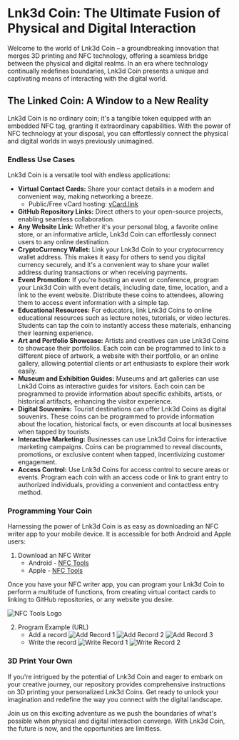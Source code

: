 # Lnk3d Coin: The Ultimate Fusion of Physical and Digital Interaction
Welcome to the world of Lnk3d Coin – a groundbreaking innovation that merges 3D printing and NFC technology, offering a seamless bridge between the physical and digital realms. In an era where technology continually redefines boundaries, Lnk3d Coin presents a unique and captivating means of interacting with the digital world.

## The Linked Coin: A Window to a New Reality
Lnk3d Coin is no ordinary coin; it's a tangible token equipped with an embedded NFC tag, granting it extraordinary capabilities. With the power of NFC technology at your disposal, you can effortlessly connect the physical and digital worlds in ways previously unimagined.

### Endless Use Cases

Lnk3d Coin is a versatile tool with endless applications:

- **Virtual Contact Cards:** Share your contact details in a modern and convenient way, making networking a breeze.
  - Public/Free vCard hosting: [vCard.link](https://vcard.link/card/)
- **GitHub Repository Links:** Direct others to your open-source projects, enabling seamless collaboration.
- **Any Website Link:** Whether it's your personal blog, a favorite online store, or an informative article, Lnk3d Coin can effortlessly connect users to any online destination.
- **CryptoCurrency Wallet:** Link your Lnk3d Coin to your cryptocurrency wallet address. This makes it easy for others to send you digital currency securely, and it's a convenient way to share your wallet address during transactions or when receiving payments.
- **Event Promotion:** If you're hosting an event or conference, program your Lnk3d Coin with event details, including date, time, location, and a link to the event website. Distribute these coins to attendees, allowing them to access event information with a simple tap.
- **Educational Resources:** For educators, link Lnk3d Coins to online educational resources such as lecture notes, tutorials, or video lectures. Students can tap the coin to instantly access these materials, enhancing their learning experience.
- **Art and Portfolio Showcase:** Artists and creatives can use Lnk3d Coins to showcase their portfolios. Each coin can be programmed to link to a different piece of artwork, a website with their portfolio, or an online gallery, allowing potential clients or art enthusiasts to explore their work easily.
- **Museum and Exhibition Guides:** Museums and art galleries can use Lnk3d Coins as interactive guides for visitors. Each coin can be programmed to provide information about specific exhibits, artists, or historical artifacts, enhancing the visitor experience.
- **Digital Souvenirs:** Tourist destinations can offer Lnk3d Coins as digital souvenirs. These coins can be programmed to provide information about the location, historical facts, or even discounts at local businesses when tapped by tourists.
- **Interactive Marketing:** Businesses can use Lnk3d Coins for interactive marketing campaigns. Coins can be programmed to reveal discounts, promotions, or exclusive content when tapped, incentivizing customer engagement.
- **Access Control:** Use Lnk3d Coins for access control to secure areas or events. Program each coin with an access code or link to grant entry to authorized individuals, providing a convenient and contactless entry method.

### Programming  Your Coin

Harnessing the power of Lnk3d Coin is as easy as downloading an NFC writer app to your mobile device. It is accessible for both Android and Apple users:

1. Download an NFC Writer
   - Android - [NFC Tools](https://play.google.com/store/apps/details?id=com.wakdev.wdnfc&hl=en_US&gl=US)
   - Apple - [NFC Tools](https://apps.apple.com/us/app/nfc-tools/id1252962749)

Once you have your NFC writer app, you can program your Lnk3d Coin to perform a multitude of functions, from creating virtual contact cards to linking to GitHub repositories, or any website you desire.

   ![NFC Tools Logo](./img/nfc-tools-logo.png)

2. Program Example (URL)
   - Add a record
    ![Add Record 1](/img/Add_Record1.JPEG)
    ![Add Record 2](/img/Add_Record2.JPEG)
    ![Add Record 3](/img/Add_Record3.JPEG)
   - Write the record
    ![Write Record 1](/img/Write_Record1.JPEG)
    ![Write Record 2](/img/Write_Record2.JPEG)

### 3D Print Your Own

If you're intrigued by the potential of Lnk3d Coin and eager to embark on your creative journey, our repository provides comprehensive instructions on 3D printing your personalized Lnk3d Coins. Get ready to unlock your imagination and redefine the way you connect with the digital landscape.

Join us on this exciting adventure as we push the boundaries of what's possible when physical and digital interaction converge. With Lnk3d Coin, the future is now, and the opportunities are limitless.